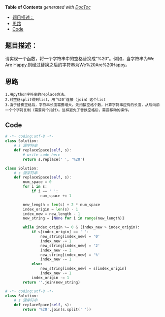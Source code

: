<!-- START doctoc generated TOC please keep comment here to allow auto update -->
<!-- DON'T EDIT THIS SECTION, INSTEAD RE-RUN doctoc TO UPDATE -->
**Table of Contents**  *generated with [DocToc](https://github.com/thlorenz/doctoc)*

- [题目描述：](#%E9%A2%98%E7%9B%AE%E6%8F%8F%E8%BF%B0)
- [思路](#%E6%80%9D%E8%B7%AF)
- [Code](#code)

<!-- END doctoc generated TOC please keep comment here to allow auto update -->

## 题目描述：

请实现一个函数，将一个字符串中的空格替换成“%20”。例如，当字符串为We Are Happy.则经过替换之后的字符串为We%20Are%20Happy。

## 思路

```
1.用python字符串的replace方法。
2.对空格split得到list，用‘%20’连接（join）这个list
3.由于替换空格后，字符串长度需要增大。先扫描空格个数，计算字符串应有的长度，从后向前一个个字符复制（需要两个指针）。这样避免了替换空格后，需要移动的操作。
```

## Code

```python
# -*- coding:utf-8 -*-
class Solution:
    # s 源字符串
    def replaceSpace(self, s):
        # write code here
        return s.replace(' ', '%20')

```

```python
class Solution:
    # s 源字符串
    def replaceSpace(self, s):
        num_space = 0
        for i in s:
            if i == ' ':
                num_space += 1

        new_length = len(s) + 2 * num_space
        index_origin = len(s) - 1
        index_new = new_length - 1
        new_string = [None for i in range(new_length)]

        while index_origin >= 0 & (index_new > index_origin):
            if s[index_origin] == ' ':
                new_string[index_new] = '0'
                index_new -= 1
                new_string[index_new] = '2'
                index_new -= 1
                new_string[index_new] = '%'
                index_new -= 1
            else:
                new_string[index_new] = s[index_origin]
                index_new -= 1
            index_origin -= 1
        return ''.join(new_string)
```

```python
# -*- coding:utf-8 -*-
class Solution:
    # s 源字符串
    def replaceSpace(self, s):
        return '%20'.join(s.split(' '))


```

